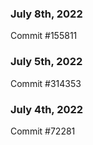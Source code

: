 ### July 8th, 2022

Commit #155811

### July 5th, 2022

Commit #314353


### July 4th, 2022

Commit #72281

